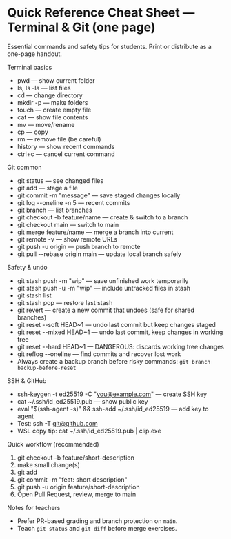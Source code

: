 # Quick Reference Cheat Sheet — Terminal & Git (one page)

Essential commands and safety tips for students. Print or distribute as a one-page handout.

Terminal basics
- pwd — show current folder
- ls, ls -la — list files
- cd <path> — change directory
- mkdir -p <path> — make folders
- touch <file> — create empty file
- cat <file> — show file contents
- mv <src> <dst> — move/rename
- cp <src> <dst> — copy
- rm <file> — remove file (be careful)
- history — show recent commands
- ctrl+c — cancel current command

Git common
- git status — see changed files
- git add <file> — stage a file
- git commit -m "message" — save staged changes locally
- git log --oneline -n 5 — recent commits
- git branch — list branches
- git checkout -b feature/name — create & switch to a branch
- git checkout main — switch to main
- git merge feature/name — merge a branch into current
- git remote -v — show remote URLs
- git push -u origin <branch> — push branch to remote
- git pull --rebase origin main — update local branch safely

Safety & undo
- git stash push -m "wip" — save unfinished work temporarily
- git stash push -u -m "wip" — include untracked files in stash
- git stash list
- git stash pop — restore last stash
- git revert <sha> — create a new commit that undoes <sha> (safe for shared branches)
- git reset --soft HEAD~1 — undo last commit but keep changes staged
- git reset --mixed HEAD~1 — undo last commit, keep changes in working tree
- git reset --hard HEAD~1 — DANGEROUS: discards working tree changes
- git reflog --oneline — find commits and recover lost work
- Always create a backup branch before risky commands: `git branch backup-before-reset`

SSH & GitHub
- ssh-keygen -t ed25519 -C "you@example.com" — create SSH key
- cat ~/.ssh/id_ed25519.pub — show public key
- eval "$(ssh-agent -s)" && ssh-add ~/.ssh/id_ed25519 — add key to agent
- Test: ssh -T git@github.com
- WSL copy tip: cat ~/.ssh/id_ed25519.pub | clip.exe

Quick workflow (recommended)
1) git checkout -b feature/short-description
2) make small change(s)
3) git add <files>
4) git commit -m "feat: short description"
5) git push -u origin feature/short-description
6) Open Pull Request, review, merge to main

Notes for teachers
- Prefer PR-based grading and branch protection on `main`.
- Teach `git status` and `git diff` before merge exercises.

